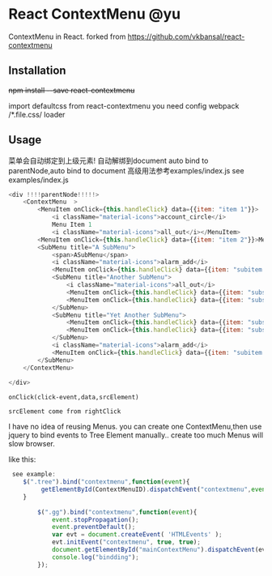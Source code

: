  

# React ContextMenu @yu

ContextMenu in React.
forked from https://github.com/vkbansal/react-contextmenu

## Installation

~~npm install --save react-contextmenu~~

import defaultcss from react-contextmenu
you need config webpack /*.file.css/ loader

## Usage
  菜单会自动绑定到上级元素! 自动解绑到document
  auto bind to parentNode,auto bind to document
  高级用法参考examples/index.js
  see examples/index.js
```js
<div !!!!parentNode!!!!!>
    <ContextMenu  >
        <MenuItem onClick={this.handleClick} data={{item: "item 1"}}>
            <i className="material-icons">account_circle</i>
            Menu Item 1
            <i className="material-icons">all_out</i></MenuItem>
        <MenuItem onClick={this.handleClick} data={{item: "item 2"}}>Menu Item 2</MenuItem>
        <SubMenu title="A SubMenu">
            <span>ASubMenu</span>
            <i className="material-icons">alarm_add</i>
            <MenuItem onClick={this.handleClick} data={{item: "subitem 1"}}>SubItem 1</MenuItem>
            <SubMenu title="Another SubMenu">
                <i className="material-icons">all_out</i>
                <MenuItem onClick={this.handleClick} data={{item: "subsubitem 1"}}>SubSubItem 1</MenuItem>
                <MenuItem onClick={this.handleClick} data={{item: "subsubitem 2"}}>SubSubItem 2</MenuItem>
            </SubMenu>
            <SubMenu title="Yet Another SubMenu">
                <MenuItem onClick={this.handleClick} data={{item: "subsubitem 3"}}>SubSubItem 3</MenuItem>
                <MenuItem onClick={this.handleClick} data={{item: "subsubitem 4"}}>SubSubItem 4</MenuItem>
            </SubMenu>
            <i className="material-icons">alarm_add</i>
            <MenuItem onClick={this.handleClick} data={{item: "subitem 2"}}>SubItem 2</MenuItem>
        </SubMenu>
    </ContextMenu>
    
</div>
```
    onClick(click-event,data,srcElement)
     
    srcElement come from rightClick
    
I have no idea of reusing Menus.
you can create one ContextMenu,then use jquery  to bind  events to   Tree Element manually..
create too much Menus will slow browser.

like this:
```js
 see example:
    $(".tree").bind("contextmenu",function(event){
         getElementById(ContextMenuID).dispatchEvent("contextmenu",event,$(this));
    }
    
        $(".gg").bind("contextmenu",function(event){
            event.stopPropagation();
            event.preventDefault();
            var evt = document.createEvent( 'HTMLEvents' );
            evt.initEvent("contextmenu", true, true);
            document.getElementById("mainContextMenu").dispatchEvent(evt,"contextmenu");
            console.log("bindding");
        });
```